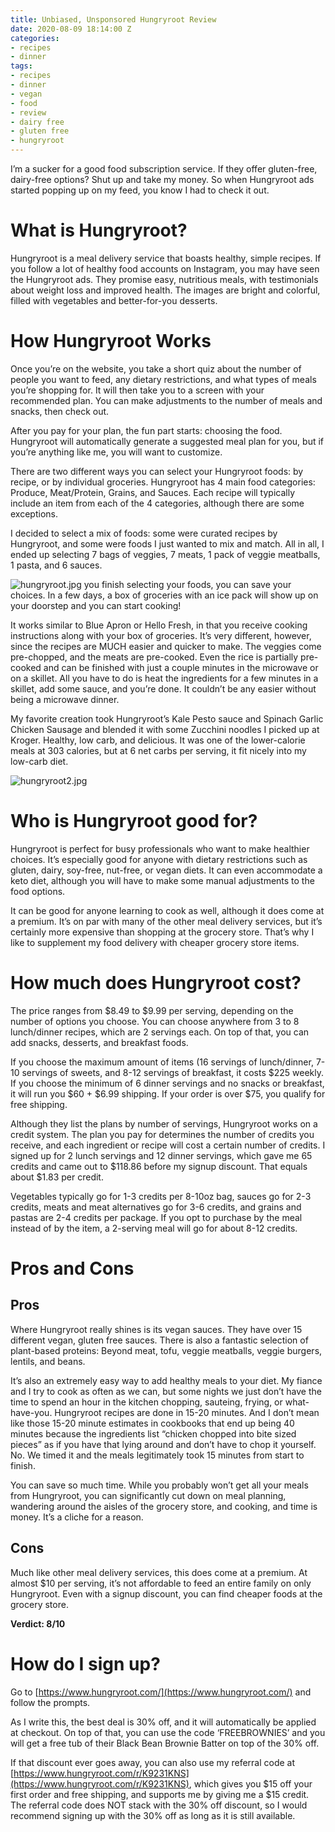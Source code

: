 ```yaml
---
title: Unbiased, Unsponsored Hungryroot Review
date: 2020-08-09 18:14:00 Z
categories:
- recipes
- dinner
tags:
- recipes
- dinner
- vegan
- food
- review
- dairy free
- gluten free
- hungryroot
---
```


I’m a sucker for a good food subscription service. If they offer gluten-free, dairy-free options? Shut up and take my money. So when Hungryroot ads started popping up on my feed, you know I had to check it out.

# What is Hungryroot?

Hungryroot is a meal delivery service that boasts healthy, simple recipes. If you follow a lot of healthy food accounts on Instagram, you may have seen the Hungryroot ads. They promise easy, nutritious meals, with testimonials about weight loss and improved health. The images are bright and colorful, filled with vegetables and better-for-you desserts.

# How Hungryroot Works

Once you’re on the website, you take a short quiz about the number of people you want to feed, any dietary restrictions, and what types of meals you’re shopping for. It will then take you to a screen with your recommended plan. You can make adjustments to the number of meals and snacks, then check out.

After you pay for your plan, the fun part starts: choosing the food. Hungryroot will automatically generate a suggested meal plan for you, but if you’re anything like me, you will want to customize.

There are two different ways you can select your Hungryroot foods: by recipe, or by individual groceries. Hungryroot has 4 main food categories: Produce, Meat/Protein, Grains, and Sauces. Each recipe will typically include an item from each of the 4 categories, although there are some exceptions.

I decided to select a mix of foods: some were curated recipes by Hungryroot, and some were foods I just wanted to mix and match. All in all, I ended up selecting 7 bags of veggies, 7 meats, 1 pack of veggie meatballs, 1 pasta, and 6 sauces.

![hungryroot.jpg](/uploads/hungryroot.jpg) you finish selecting your foods, you can save your choices. In a few days, a box of groceries with an ice pack will show up on your doorstep and you can start cooking!

It works similar to Blue Apron or Hello Fresh, in that you receive cooking instructions along with your box of groceries. It’s very different, however, since the recipes are MUCH easier and quicker to make. The veggies come pre-chopped, and the meats are pre-cooked. Even the rice is partially pre-cooked and can be finished with just a couple minutes in the microwave or on a skillet. All you have to do is heat the ingredients for a few minutes in a skillet, add some sauce, and you’re done. It couldn’t be any easier without being a microwave dinner.

My favorite creation took Hungryroot’s Kale Pesto sauce and Spinach Garlic Chicken Sausage and blended it with some Zucchini noodles I picked up at Kroger. Healthy, low carb, and delicious. It was one of the lower-calorie meals at 303 calories, but at 6 net carbs per serving, it fit nicely into my low-carb diet.

![hungryroot2.jpg](/uploads/hungryroot2.jpg)

# Who is Hungryroot good for?

Hungryroot is perfect for busy professionals who want to make healthier choices. It’s especially good for anyone with dietary restrictions such as gluten, dairy, soy-free, nut-free, or vegan diets. It can even accommodate a keto diet, although you will have to make some manual adjustments to the food options.

It can be good for anyone learning to cook as well, although it does come at a premium. It’s on par with many of the other meal delivery services, but it’s certainly more expensive than shopping at the grocery store. That’s why I like to supplement my food delivery with cheaper grocery store items.

# How much does Hungryroot cost?

The price ranges from $8.49 to $9.99 per serving, depending on the number of options you choose. You can choose anywhere from 3 to 8 lunch/dinner recipes, which are 2 servings each. On top of that, you can add snacks, desserts, and breakfast foods.

If you choose the maximum amount of items (16 servings of lunch/dinner, 7-10 servings of sweets, and 8-12 servings of breakfast, it costs $225 weekly. If you choose the minimum of 6 dinner servings and no snacks or breakfast, it will run you $60 + $6.99 shipping. If your order is over $75, you qualify for free shipping.

Although they list the plans by number of servings, Hungryroot works on a credit system. The plan you pay for determines the number of credits you receive, and each ingredient or recipe will cost a certain number of credits. I signed up for 2 lunch servings and 12 dinner servings, which gave me 65 credits and came out to $118.86 before my signup discount. That equals about $1.83 per credit.

Vegetables typically go for 1-3 credits per 8-10oz bag, sauces go for 2-3 credits, meats and meat alternatives go for 3-6 credits, and grains and pastas are 2-4 credits per package. If you opt to purchase by the meal instead of by the item, a 2-serving meal will go for about 8-12 credits.

# Pros and Cons

## Pros

Where Hungryroot really shines is its vegan sauces. They have over 15 different vegan, gluten free sauces. There is also a fantastic selection of plant-based proteins: Beyond meat, tofu, veggie meatballs, veggie burgers, lentils, and beans.

It’s also an extremely easy way to add healthy meals to your diet. My fiance and I try to cook as often as we can, but some nights we just don’t have the time to spend an hour in the kitchen chopping, sauteing, frying, or what-have-you. Hungryroot recipes are done in 15-20 minutes. And I don’t mean like those 15-20 minute estimates in cookbooks that end up being 40 minutes because the ingredients list “chicken chopped into bite sized pieces” as if you have that lying around and don’t have to chop it yourself. No. We timed it and the meals legitimately took 15 minutes from start to finish.

You can save so much time. While you probably won’t get all your meals from Hungryroot, you can significantly cut down on meal planning, wandering around the aisles of the grocery store, and cooking, and time is money. It’s a cliche for a reason.

## Cons

Much like other meal delivery services, this does come at a premium. At almost $10 per serving, it’s not affordable to feed an entire family on only Hungryroot. Even with a signup discount, you can find cheaper foods at the grocery store.

**Verdict: 8/10**

# How do I sign up?

Go to [https://www.hungryroot.com/](https://www.hungryroot.com/) and follow the prompts.

As I write this, the best deal is 30% off, and it will automatically be applied at checkout. On top of that, you can use the code ‘FREEBROWNIES’ and you will get a free tub of their Black Bean Brownie Batter on top of the 30% off.

If that discount ever goes away, you can also use my referral code at [https://www.hungryroot.com/r/K9231KNS](https://www.hungryroot.com/r/K9231KNS), which gives you $15 off your first order and free shipping, and supports me by giving me a $15 credit. The referral code does NOT stack with the 30% off discount, so I would recommend signing up with the 30% off as long as it is still available.